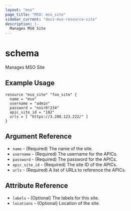 ```yaml
---
layout: "mso"
page_title: "MSO: mso_site"
sidebar_current: "docs-mso-resource-site"
description: |-
  Manages MSO Site
---
```


# schema #

Manages MSO Site

## Example Usage ##

```hcl
resource "mso_site" "foo_site" {
  name = "mso"
  username = "admin"
  password = "noir0!234"
  apic_site_id = "102"
  urls = [ "https://3.208.123.222/" ]
}
```

## Argument Reference ##

* `name` - (Required) The name of the site.
* `username` - (Required) The username for the APICs.
* `password` - (Required) The password for the APICs.
* `apic_site_id` - (Required) The site ID of the APICs.
* `urls` - (Required) A list of URLs to reference the APICs.

## Attribute Reference ##

* `labels` - (Optional) The labels for this site.
* `locations` - (Optional) Location of the site.
